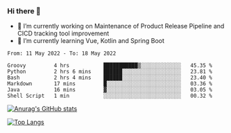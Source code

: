 ### Hi there 👋

- 🔭 I’m currently working on Maintenance of Product Release Pipeline and CICD tracking tool improvement
- 🌱 I’m currently learning Vue, Kotlin and Spring Boot

<!--START_SECTION:waka-->

```text
From: 11 May 2022 - To: 18 May 2022

Groovy         4 hrs           ███████████▒░░░░░░░░░░░░░   45.35 %
Python         2 hrs 6 mins    ██████░░░░░░░░░░░░░░░░░░░   23.81 %
Bash           2 hrs 4 mins    ██████░░░░░░░░░░░░░░░░░░░   23.40 %
Markdown       17 mins         █░░░░░░░░░░░░░░░░░░░░░░░░   03.36 %
Java           16 mins         ▓░░░░░░░░░░░░░░░░░░░░░░░░   03.05 %
Shell Script   1 min           ░░░░░░░░░░░░░░░░░░░░░░░░░   00.32 %
```

<!--END_SECTION:waka-->

[![Anurag's GitHub stats](https://github-readme-stats.vercel.app/api?username=yunhao981&show_icons=true&theme=solarized-dark)](https://github.com/anuraghazra/github-readme-stats)

[![Top Langs](https://github-readme-stats.vercel.app/api/top-langs/?username=yunhao981&theme=solarized-dark&layout=compact)](https://github.com/anuraghazra/github-readme-stats)

<!--
**yunhao981/yunhao981** is a ✨ _special_ ✨ repository because its `README.md` (this file) appears on your GitHub profile.

Here are some ideas to get you started:

- 🔭 I’m currently working on Maintenance of Release Pipeline and CICD tracking tool improvement
- 🌱 I’m currently learning Vue, Kotlin and Spring Boot
- 👯 I’m looking to collaborate on ...
- 🤔 I’m looking for help with ...
- 💬 Ask me about ...
- 📫 How to reach me: ...
- 😄 Pronouns: ...
- ⚡ Fun fact: ...
-->


